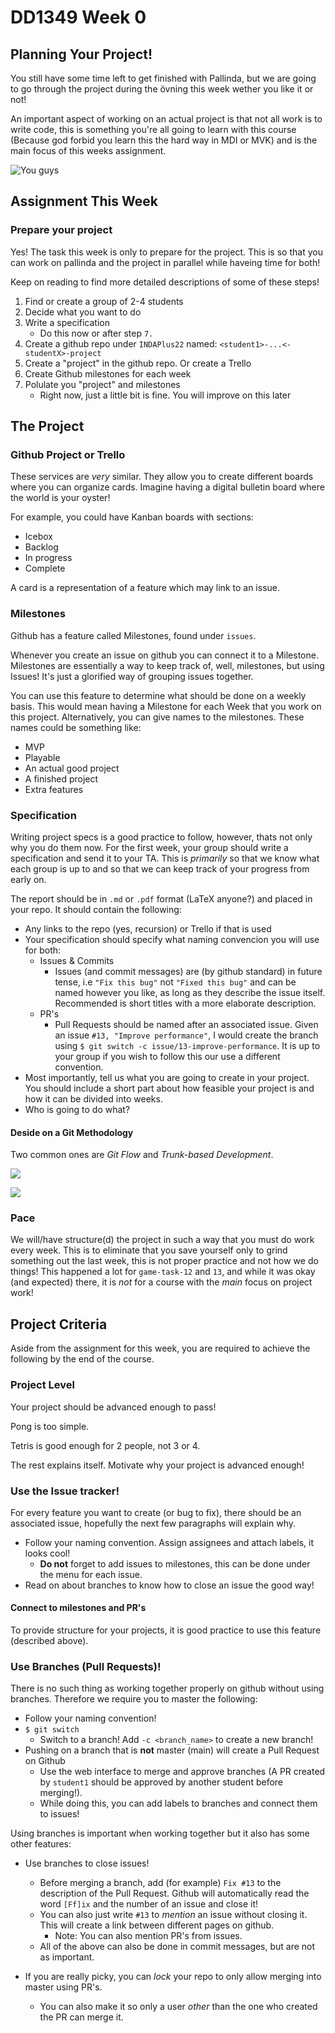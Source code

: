 # DD1349 Week 0
## Planning Your Project!
You still have some time left to get finished with Pallinda, but we are going to go through the project during the övning this week wether you like it or not!  

An important aspect of working on an actual project is that not all work is to write code, this is something you're all going to learn with this course (Because god forbid you learn this the hard way in MDI or MVK) and is the main focus of this weeks assignment.

![You guys](https://media.discordapp.net/attachments/683743508888420383/824768069137596436/FB_IMG_1614381517077.jpg)


## Assignment This Week
### Prepare your project
Yes! The task this week is only to prepare for the project. This is so that you can work on pallinda and the project in parallel while haveing time for both!

Keep on reading to find more detailed descriptions of some of these steps!

1. Find or create a group of 2-4 students
2. Decide what you want to do 
3. Write a specification
   * Do this now or after step `7.`
4. Create a github repo under `INDAPlus22` named: `<student1>-...<-studentX>-project`
5. Create a "project" in the github repo. Or create a Trello
6. Create Github milestones for each week
7. Polulate you "project" and milestones
   * Right now, just a little bit is fine. You will improve on this later


## The Project
### Github Project or Trello
These services are _very_ similar. They allow you to create different boards where you can organize cards. Imagine having a digital bulletin board where the world is your oyster!

For example, you could have Kanban boards with sections:
   * Icebox
   * Backlog
   * In progress
   * Complete

A card is a representation of a feature which may link to an issue.

### Milestones
Github has a feature called Milestones, found under `issues`. 

Whenever you create an issue on github you can connect it to a Milestone. Milestones are essentially a way to keep track of, well, milestones, but using Issues! It's just a glorified way of grouping issues together.

You can use this feature to determine what should be done on a weekly basis. This would mean having a Milestone for each Week that you work on this project. Alternatively, you can give names to the milestones. These names could be something like:

* MVP
* Playable
* An actual good project
* A finished project
* Extra features

### Specification
Writing project specs is a good practice to follow, however, thats not only why you do them now. For the first week, your group should write a specification and send it to your TA. This is _primarily_ so that we know what each group is up to and so that we can keep track of your progress from early on. 

The report should be in `.md` or `.pdf` format (LaTeX anyone?) and placed in your repo. It should contain the following:

* Any links to the repo (yes, recursion) or Trello if that is used
* Your specification should specify what naming convencion you will use for both:
    * Issues & Commits
      * Issues (and commit messages) are (by github standard) in future tense, i.e `"Fix this bug"` not `"Fixed this bug"` and can be named however you like, as long as they describe the issue itself. Recommended is short titles with a more elaborate description.
    * PR's
      * Pull Requests should be named after an associated issue. Given an issue `#13, "Improve performance"`, I would create the branch using `$ git switch -c issue/13-improve-performance`. It is up to your group if you wish to follow this our use a different convention.
* Most importantly, tell us what you are going to create in your project. You should include a short part about how feasible your project is and how it can be divided into weeks.
* Who is going to do what?

#### Deside on a Git Methodology
Two common ones are _Git Flow_ and _Trunk-based Development_.

![](https://external-content.duckduckgo.com/iu/?u=https%3A%2F%2Fi.stack.imgur.com%2FQxVmJ.png&f=1&nofb=1&ipt=a8df9a748415c71e8401017139e52f94bcb8e0ea4c32ebca0fbe6c8e9f517341&ipo=images)

![](https://external-content.duckduckgo.com/iu/?u=https%3A%2F%2Fwww.gocd.org%2Fassets%2Fimages%2Fblog%2Fcd-considerations%2Ftrunk-based-development-6995662e.png&f=1&nofb=1&ipt=58d5c08c870476a51dc473b5e640fc3c5c129a7ef6e90f93c348b51773cb744e&ipo=images)

### Pace
We will/have structure(d) the project in such a way that you must do work every week. This is to eliminate that you save yourself only to grind something out the last week, this is not proper practice and not how we do things! This happened a lot for `game-task-12` and `13`, and while it was okay (and expected) there, it is _not_ for a course with the _main_ focus on project work!

## Project Criteria
Aside from the assignment for this week, you are required to achieve the following by the end of the course.

### Project Level
Your project should be advanced enough to pass!

Pong is too simple.

Tetris is good enough for 2 people, not 3 or 4.

The rest explains itself. Motivate why your project is advanced enough!

### Use the Issue tracker!
For every feature you want to create (or bug to fix), there should be an associated issue, hopefully the next few paragraphs will explain why.

  * Follow your naming convention. Assign assignees and attach labels, it looks cool! 
    * **Do not** forget to add issues to milestones, this can be done under the menu for each issue. 
  * Read on about branches to know how to close an issue the good way!

#### Connect to milestones and PR's
To provide structure for your projects, it is good practice to use this feature (described above).

### Use Branches (Pull Requests)!
There is no such thing as working together properly on github without using branches. Therefore we require you to master the following:

* Follow your naming convention!
* `$ git switch`
  * Switch to a branch! Add `-c <branch_name>` to create a new branch!
* Pushing on a branch that is **not** master (main) will create a Pull Request on Github
  * Use the web interface to merge and approve branches (A PR created by `student1` should be approved by another student before merging!).
  * While doing this, you can add labels to branches and connect them to issues!

Using branches is important when working together but it also has some other features:
* Use branches to close issues!
  * Before merging a branch, add (for example) `Fix #13` to the description of the Pull Request. Github will automatically read the word `[Ff]ix` and the number of an issue and close it!
  * You can also just write `#13` to _mention_ an issue without closing it. This will create a link between different pages on github.
    * Note: You can also mention PR's from issues.
  * All of the above can also be done in commit messages, but are not as important.

* If you are really picky, you can _lock_ your repo to only allow merging into master using PR's.
  * You can also make it so only a user _other_ than the one who created the PR can merge it.
